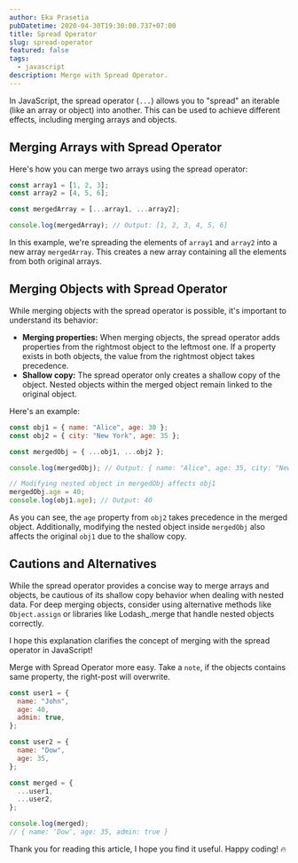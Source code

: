 ```yaml
---
author: Eka Prasetia
pubDatetime: 2020-04-30T19:30:00.737+07:00
title: Spread Operator
slug: spread-operator
featured: false
tags:
  - javascript
description: Merge with Spread Operator.
---
```


In JavaScript, the spread operator (`...`) allows you to "spread" an iterable (like an array or object) into another. This can be used to achieve different effects, including merging arrays and objects.

## Merging Arrays with Spread Operator

Here's how you can merge two arrays using the spread operator:

```javascript
const array1 = [1, 2, 3];
const array2 = [4, 5, 6];

const mergedArray = [...array1, ...array2];

console.log(mergedArray); // Output: [1, 2, 3, 4, 5, 6]
```

In this example, we're spreading the elements of `array1` and `array2` into a new array `mergedArray`. This creates a new array containing all the elements from both original arrays.

## Merging Objects with Spread Operator

While merging objects with the spread operator is possible, it's important to understand its behavior:

- **Merging properties:** When merging objects, the spread operator adds properties from the rightmost object to the leftmost one. If a property exists in both objects, the value from the rightmost object takes precedence.
- **Shallow copy:** The spread operator only creates a shallow copy of the object. Nested objects within the merged object remain linked to the original object.

Here's an example:

```javascript
const obj1 = { name: "Alice", age: 30 };
const obj2 = { city: "New York", age: 35 };

const mergedObj = { ...obj1, ...obj2 };

console.log(mergedObj); // Output: { name: "Alice", age: 35, city: "New York" }

// Modifying nested object in mergedObj affects obj1
mergedObj.age = 40;
console.log(obj1.age); // Output: 40
```

As you can see, the `age` property from `obj2` takes precedence in the merged object. Additionally, modifying the nested object inside `mergedObj` also affects the original `obj1` due to the shallow copy.

## Cautions and Alternatives

While the spread operator provides a concise way to merge arrays and objects, be cautious of its shallow copy behavior when dealing with nested data. For deep merging objects, consider using alternative methods like `Object.assign` or libraries like Lodash\_.merge that handle nested objects correctly.

I hope this explanation clarifies the concept of merging with the spread operator in JavaScript!

Merge with Spread Operator more easy. Take a `note`, if the objects contains same property, the right-post will overwrite.

```js
const user1 = {
  name: "John",
  age: 40,
  admin: true,
};

const user2 = {
  name: "Dow",
  age: 35,
};

const merged = {
  ...user1,
  ...user2,
};

console.log(merged);
// { name: 'Dow', age: 35, admin: true }
```

Thank you for reading this article, I hope you find it useful. Happy coding! 🔥
